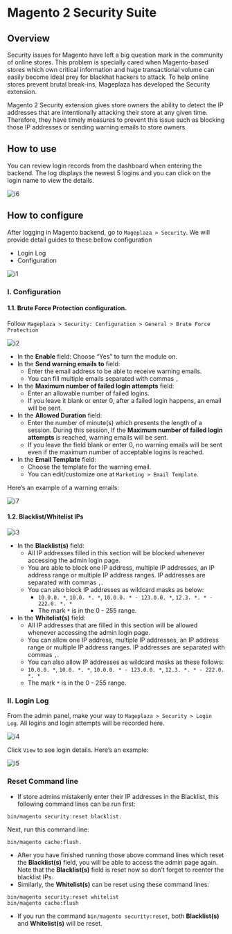 # Magento 2 Security Suite

## Overview 
Security issues for Magento have left a big question mark in the community of online stores. This problem is specially cared when Magento-based stores which own critical information and huge transactional volume can easily become ideal prey for blackhat hackers to attack. To help online stores prevent brutal break-ins, Mageplaza has developed the Security extension.

Magento 2 Security extension gives store owners the ability to detect the IP addresses that are intentionally attacking their store at any given time. Therefore, they have timely measures to prevent this issue such as blocking those IP addresses or sending warning emails to store owners.

## How to use
You can review login records from the dashboard when entering the backend. The log displays the newest 5 logins and you can click on the login name to view the details.

![i6](https://i.imgur.com/X4qv87Y.png)

## How to configure
After logging in Magento backend, go to ``Mageplaza > Security``. We will provide detail guides to these bellow configuration
* Login Log
* Configuration

![i1](https://i.imgur.com/fQKLIhJ.png)

### I. Configuration
#### 1.1. Brute Force Protection configuration.
Follow ``Mageplaza > Security: Configuration > General > Brute Force Protection``

![i2](https://i.imgur.com/bQfkFMl.png)

* In the **Enable** field: Choose “Yes” to turn the module on.
* In the **Send warning emails to** field: 
  * Enter the email address to be able to receive warning emails.
  * You can fill multiple emails separated with commas ``,``
* In the **Maximum number of failed login attempts** field:
  * Enter an allowable number of failed logins.
  * If you leave it blank or enter 0, after a failed login happens, an email will be sent.
* In the **Allowed Duration** field:
  * Enter the number of minute(s) which presents the length of a session. During this session, If the **Maximum number of failed login attempts** is reached, warning emails will be sent.
  * If you leave the field blank or enter 0, no warning emails will be sent even if the maximum number of acceptable logins is reached.
* In the **Email Template** field: 
  * Choose the template for the warning email.
  * You can edit/customize one at ``Marketing > Email Template``.

Here’s an example of a warning emails:

![i7](https://i.imgur.com/Up4mBKw.png)

#### 1.2. Blacklist/Whitelist IPs

![i3](https://i.imgur.com/CI5lmut.jpg)

* In the **Blacklist(s)** field:
  *  All IP addresses filled in this section will be blocked whenever accessing the admin login page.
  * You are able to block one IP address, multiple IP addresses, an IP address range or multiple IP address ranges.  IP addresses are separated with commas ``,``.
  * You can also block IP addresses as wildcard masks as below:
    * ``10.0.0. *``, ``10.0. *. *``, ``10.0.0. * - 123.0.0. *``, ``12.3. *. * - 222.0. *. *``
    * The mark ``*`` is in the 0 - 255 range.
* In the **Whitelist(s)** field:
  * All IP addresses that are filled in this section will be allowed whenever accessing the admin login page.
  * You can allow one IP address, multiple IP addresses, an IP address range or multiple IP address ranges.  IP addresses are separated with commas ``,``.
  *  You can also allow IP addresses as wildcard masks as these follows:
    * ``10.0.0. *``, ``10.0. *. *``, ``10.0.0. * - 123.0.0. *``, ``12.3. *. * - 222.0. *. *``
    * The mark ``*`` is in the 0 - 255 range.

### II. Login Log
From the admin panel, make your way to ``Mageplaza > Security > Login Log``. All logins and login attempts will be recorded here.

![i4](https://i.imgur.com/AogyfB4.png)

Click ``View`` to see login details. Here’s an example:

![i5](https://i.imgur.com/1iYlCm1.png)

### Reset Command line

* If store admins mistakenly enter their IP addresses in the Blacklist, this following command lines can be run first: 
```
bin/magento security:reset blacklist. 
```
Next, run this command line:
```
bin/magento cache:flush.
```
*  After you have finished running those above command lines which reset the **Blacklist(s)** field, you will be able to access the admin page again. Note that the **Blacklist(s)** field is reset now so don’t forget to reenter the blacklist IPs.
* Similarly, the **Whitelist(s)** can be reset using these command lines: 
```
bin/magento security:reset whitelist
bin/magento cache:flush
```
* If you run the command ``bin/magento security:reset``, both **Blacklist(s)** and **Whitelist(s)** will be reset.
